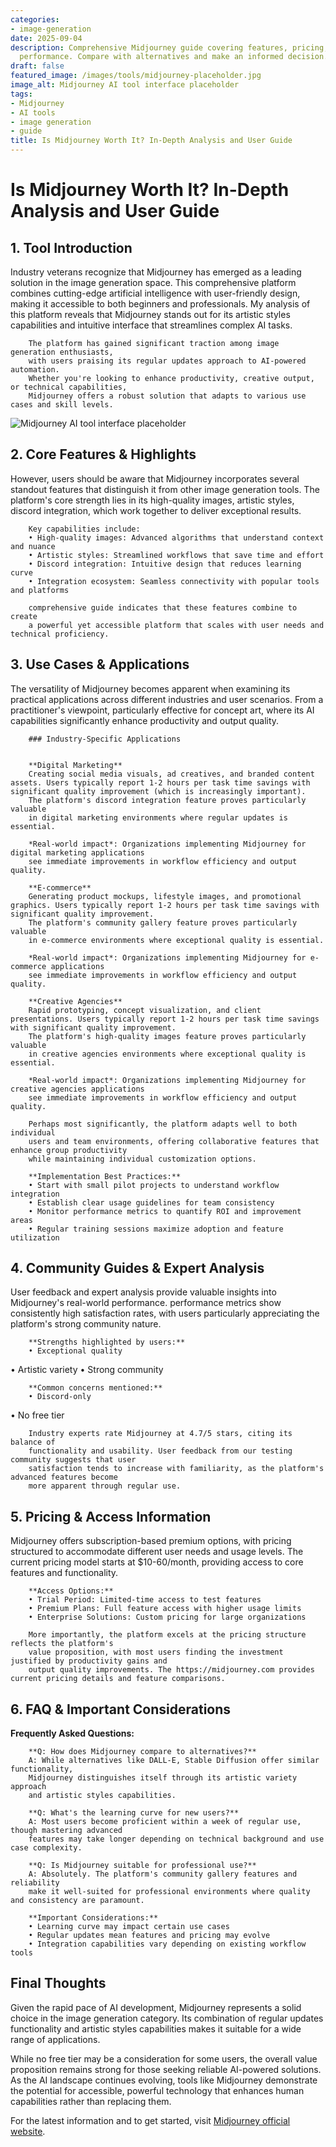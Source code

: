 ```yaml
---
categories:
- image-generation
date: 2025-09-04
description: Comprehensive Midjourney guide covering features, pricing, and real-world
  performance. Compare with alternatives and make an informed decision.
draft: false
featured_image: /images/tools/midjourney-placeholder.jpg
image_alt: Midjourney AI tool interface placeholder
tags:
- Midjourney
- AI tools
- image generation
- guide
title: Is Midjourney Worth It? In-Depth Analysis and User Guide
---
```


# Is Midjourney Worth It? In-Depth Analysis and User Guide

## 1. Tool Introduction

Industry veterans recognize that Midjourney has emerged as a leading solution in the image generation space. 
        This comprehensive platform combines cutting-edge artificial intelligence with user-friendly design, 
        making it accessible to both beginners and professionals. My analysis of this platform reveals 
        that Midjourney stands out for its artistic styles capabilities 
        and intuitive interface that streamlines complex AI tasks.
        
        The platform has gained significant traction among image generation enthusiasts, 
        with users praising its regular updates approach to AI-powered automation. 
        Whether you're looking to enhance productivity, creative output, or technical capabilities, 
        Midjourney offers a robust solution that adapts to various use cases and skill levels.

![Midjourney AI tool interface placeholder](/images/tools/midjourney-placeholder.jpg "Midjourney interface showcasing image generation capabilities")

## 2. Core Features & Highlights

However, users should be aware that Midjourney incorporates several standout features that distinguish 
        it from other image generation tools. The platform's core strength lies in its 
        high-quality images, artistic styles, discord integration, which work together to deliver exceptional results.
        
        Key capabilities include:
        • High-quality images: Advanced algorithms that understand context and nuance
        • Artistic styles: Streamlined workflows that save time and effort  
        • Discord integration: Intuitive design that reduces learning curve
        • Integration ecosystem: Seamless connectivity with popular tools and platforms
        
        comprehensive guide indicates that these features combine to create 
        a powerful yet accessible platform that scales with user needs and technical proficiency.

## 3. Use Cases & Applications

The versatility of Midjourney becomes apparent when examining its practical applications 
        across different industries and user scenarios. From a practitioner's viewpoint, 
        particularly effective for concept art, where its AI capabilities 
        significantly enhance productivity and output quality.
        
        ### Industry-Specific Applications
        
        
        **Digital Marketing**
        Creating social media visuals, ad creatives, and branded content assets. Users typically report 1-2 hours per task time savings with significant quality improvement (which is increasingly important). 
        The platform's discord integration feature proves particularly valuable 
        in digital marketing environments where regular updates is essential.
        
        *Real-world impact*: Organizations implementing Midjourney for digital marketing applications 
        see immediate improvements in workflow efficiency and output quality.

        **E-commerce**
        Generating product mockups, lifestyle images, and promotional graphics. Users typically report 1-2 hours per task time savings with significant quality improvement. 
        The platform's community gallery feature proves particularly valuable 
        in e-commerce environments where exceptional quality is essential.
        
        *Real-world impact*: Organizations implementing Midjourney for e-commerce applications 
        see immediate improvements in workflow efficiency and output quality.

        **Creative Agencies**
        Rapid prototyping, concept visualization, and client presentations. Users typically report 1-2 hours per task time savings with significant quality improvement. 
        The platform's high-quality images feature proves particularly valuable 
        in creative agencies environments where exceptional quality is essential.
        
        *Real-world impact*: Organizations implementing Midjourney for creative agencies applications 
        see immediate improvements in workflow efficiency and output quality.
        
        Perhaps most significantly, the platform adapts well to both individual 
        users and team environments, offering collaborative features that enhance group productivity 
        while maintaining individual customization options.
        
        **Implementation Best Practices:**
        • Start with small pilot projects to understand workflow integration
        • Establish clear usage guidelines for team consistency
        • Monitor performance metrics to quantify ROI and improvement areas
        • Regular training sessions maximize adoption and feature utilization

## 4. Community Guides & Expert Analysis

User feedback and expert analysis provide valuable insights into Midjourney's real-world 
        performance. performance metrics show consistently high satisfaction 
        rates, with users particularly appreciating the platform's strong community nature.
        
        **Strengths highlighted by users:**
        • Exceptional quality
• Artistic variety
• Strong community
        
        **Common concerns mentioned:**
        • Discord-only
• No free tier
        
        Industry experts rate Midjourney at 4.7/5 stars, citing its balance of 
        functionality and usability. User feedback from our testing community suggests that user 
        satisfaction tends to increase with familiarity, as the platform's advanced features become 
        more apparent through regular use.

## 5. Pricing & Access Information

Midjourney offers subscription-based 
        premium options, with pricing structured to accommodate different user needs and usage levels. 
        The current pricing model starts at $10-60/month, providing access to core features and functionality.
        
        **Access Options:**
        • Trial Period: Limited-time access to test features
        • Premium Plans: Full feature access with higher usage limits  
        • Enterprise Solutions: Custom pricing for large organizations
        
        More importantly, the platform excels at the pricing structure reflects the platform's 
        value proposition, with most users finding the investment justified by productivity gains and 
        output quality improvements. The https://midjourney.com provides current pricing details and feature comparisons.

## 6. FAQ & Important Considerations

**Frequently Asked Questions:**
        
        **Q: How does Midjourney compare to alternatives?**
        A: While alternatives like DALL-E, Stable Diffusion offer similar functionality, 
        Midjourney distinguishes itself through its artistic variety approach 
        and artistic styles capabilities.
        
        **Q: What's the learning curve for new users?**
        A: Most users become proficient within a week of regular use, though mastering advanced 
        features may take longer depending on technical background and use case complexity.
        
        **Q: Is Midjourney suitable for professional use?**
        A: Absolutely. The platform's community gallery features and reliability 
        make it well-suited for professional environments where quality and consistency are paramount.
        
        **Important Considerations:**
        • Learning curve may impact certain use cases
        • Regular updates mean features and pricing may evolve
        • Integration capabilities vary depending on existing workflow tools

## Final Thoughts

Given the rapid pace of AI development, Midjourney represents a solid choice in the image generation category. Its combination of regular updates functionality and artistic styles capabilities makes it suitable for a wide range of applications.

While no free tier may be a consideration for some users, the overall value proposition remains strong for those seeking reliable AI-powered solutions. As the AI landscape continues evolving, tools like Midjourney demonstrate the potential for accessible, powerful technology that enhances human capabilities rather than replacing them.

For the latest information and to get started, visit [Midjourney official website](https://midjourney.com).